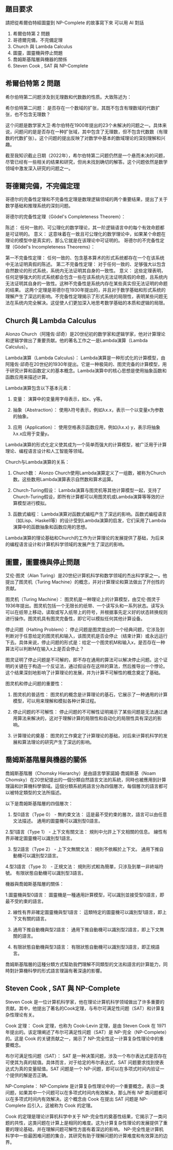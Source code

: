 ## 題目要求
請把從希爾伯特經圖靈到 NP-Complete 的故事寫下來
可以用 AI 對話
1. 希爾伯特第 2 問題
2. 哥德爾完備，不完備定理
3. Church 與 Lambda Calculus
4. 圖靈，圖靈機與停止問題
5. 喬姆斯基階層與機器的關係
6. Steven Cook , SAT 與 NP-Complete

## 希爾伯特第 2 問題
希尔伯特第二问题涉及到无理数和代数数的性质。大致陈述为：

希尔伯特第二问题： 是否存在一个数域的扩张，其既不包含有理数域的代数扩张，也不包含无理数？

这个问题是数学家大卫·希尔伯特在1900年提出的23个未解决的问题之一。具体来说，问题问的是是否存在一种扩张域，其中包含了无理数，但不包含代数数（有理数的代数扩张）。这个问题的提出反映了对数学中基本的数域理论的深刻理解和兴趣。

截至我知识截止日期（2022年），希尔伯特第二问题仍然是一个悬而未决的问题，尽管已经有一些相关的结果和研究，但尚未找到确切的解答。这个问题依然是数学领域中激发深入研究的问题之一。

## 哥德爾完備，不完備定理
哥德尔的完备性定理和不完备性定理是数理逻辑领域的两个重要结果，提出了关于数学基础和推理系统的深刻问题。

哥德尔的完备性定理（Gödel's Completeness Theorem）：

陈述： 任何一致的、可公理化的数学理论，其一阶逻辑语言中的每个有效命题都是可证明的。
意义： 这意味着在一致且可公理化的数学理论中，如果某个命题在理论的模型中是真实的，那么它就是在该理论中可证明的。
哥德尔的不完备性定理（Gödel's Incompleteness Theorems）：

第一不完备性定理： 任何一致的、包含基本算术的形式系统都存在一个在该系统中无法证明真假的陈述。
第二不完备性定理： 对于任何一致的、足够强大以包含自然数论的形式系统，系统内无法证明其自身的一致性。
意义： 这些定理表明，任何足够强大的形式系统都会包含一些在该系统内无法证明真假的命题，且系统内无法证明其自身的一致性。这种不完备性是系统内存在某些真实但无法证明的命题的结果。
这两个定理是哥德尔在1930年提出的，并且对于数学基础和形式系统的理解产生了深远的影响。不完备性定理揭示了形式系统的局限性，表明某些问题无法在系统内完全解决。这促使人们更加深入地思考数学基础的本质和逻辑的局限。

## Church 與 Lambda Calculus
Alonzo Church（阿隆佐·邱奇）是20世纪初的数学家和逻辑学家，他对计算理论和逻辑学做出了重要贡献。他的著名工作之一是Lambda演算（Lambda Calculus）。

Lambda演算（Lambda Calculus）：
Lambda演算是一种形式化的计算模型，由阿隆佐·邱奇在20世纪的1930年提出。它是一种极简的、图灵完备的计算模型，用于研究计算和函数定义的基本概念。Lambda演算中的核心思想是使用抽象函数和函数应用来描述计算。

Lambda演算包含以下基本元素：

1. 变量： 演算中的变量用字母表示，如x、y等。

2. 抽象（Abstraction）： 使用λ符号表示，例如λx.x，表示一个以变量x为参数的抽象。

3. 应用（Application）： 使用空格表示函数应用，例如(λx.x) y，表示将抽象λx.x应用于变量y。

Lambda演算的形式化定义使其成为一个简单而强大的计算模型，被广泛用于计算理论、编程语言设计和人工智能等领域。

Church与Lambda演算的关系：
1. Church数： Alonzo Church使用Lambda演算定义了一组数，被称为Church数。这些数用Lambda演算表示自然数和算术运算。

2. Church-Turing假设： Lambda演算与图灵机等其他计算模型一起，支持了Church-Turing假设，即所有计算都可以用图灵机或Lambda演算等等效的计算模型进行模拟。

3. 函数式编程： Lambda演算对函数式编程产生了深远的影响。函数式编程语言（如Lisp、Haskell等）的设计受到Lambda演算的启发，它们采用了Lambda演算中的函数抽象和函数应用的思想。

Lambda演算的理论基础和Church的工作为计算理论的发展提供了基础，为后来的编程语言设计和计算机科学领域的发展产生了深远的影响。

## 圖靈，圖靈機與停止問題
艾伦·图灵（Alan Turing）是20世纪计算机科学和数学领域的杰出科学家之一。他提出了图灵机（Turing Machine）的概念，并对计算理论和算法做出了开创性的贡献。

图灵机（Turing Machine）：
图灵机是一种理论上的计算模型，由艾伦·图灵于1936年提出。图灵机包括一个无限长的纸带、一个读写头和一系列状态。读写头可以在纸带上移动，读取或写入纸带上的符号，并根据事先定义好的状态转换规则进行操作。图灵机具有图灵完备性，即它可以模拟任何其他计算设备。

停止问题（Halting Problem）：
停止问题是图灵提出的一个经典问题，它涉及到判断对于任意给定的图灵机和输入，该图灵机是否会停止（结束计算）或永远运行下去。具体来说，停止问题的形式是：给定一个图灵机M和输入x，是否存在一种算法可以判断M在输入x上是否会停止？

图灵证明了停止问题是不可解的，即不存在通用的算法可以解决停止问题。这个证明的关键在于构造一个反证法，通过假设存在这样的算法，然后推导出一个悖论。这个结果深刻地影响了计算理论的发展，并为计算不可解性的概念奠定了基础。

图灵机和停止问题的重要性：
1. 图灵机的普适性： 图灵机的概念是计算理论的基石，它展示了一种通用的计算模型，可以用来理解和模拟各种计算过程。

2. 停止问题的不可解性： 停止问题的不可解性证明揭示了某些问题是无法通过通用算法来解决的，这对于理解计算的局限性和自动化的局限性具有深远的影响。

3. 计算理论的奠基： 图灵的工作奠定了计算理论的基础，对后来计算机科学的发展和算法理论的研究产生了深远的影响。

## 喬姆斯基階層與機器的關係
喬姆斯基階層（Chomsky Hierarchy）是由語言學家諾姆·喬姆斯基（Noam Chomsky）在20世紀提出的一個分類自然語言文法的系統，同時也被應用到計算理論和計算機科學領域。這個分類系統將語言分為四個層次，每個層次的語言都可以被特定類型的文法所描述。

以下是喬姆斯基階層的四個層次：

1. 型0語言（Type 0） - 無約束文法：
這是最不受約束的層次，語言可以由任意文法描述。
通用的圖靈機可以識別型0語言。

2.型1語言（Type 1） - 上下文有關文法：
規則中允許上下文相關的信息。
線性有界非確定圖靈機可以識別型1語言。

3. 型2語言（Type 2） - 上下文無關文法：
規則不依賴於上下文。
通用下推自動機可以識別型2語言。

4.型3語言（Type 3） - 正規文法：
規則形式較為簡單，只涉及到單一非終端符號。
有限狀態自動機可以識別型3語言。

機器與喬姆斯基階層的關係：

1.圖靈機與型0語言：
圖靈機是一種通用計算模型，可以識別並接受型0語言，即最不受約束的語言。

2. 線性有界非確定圖靈機與型1語言：
這類特定的圖靈機可以識別型1語言，即上下文有關的語言。

3. 通用下推自動機與型2語言：
通用下推自動機可以識別型2語言，即上下文無關的語言。

4. 有限狀態自動機與型3語言：
有限狀態自動機可以識別型3語言，即正規語言。

喬姆斯基階層的這種分類方式幫助我們理解不同類型的文法和語言的計算能力，同時對計算機科學的形式語言理論有著深遠的影響。

## Steven Cook , SAT 與 NP-Complete
Steven Cook 是一位计算机科学家，他在理论计算机科学领域做出了许多重要的贡献。其中，他提出了著名的Cook定理，与布尔可满足性问题（SAT）和计算复杂性理论有关。

Cook 定理：
Cook 定理，也称为 Cook-Levin 定理，是由 Steven Cook 在 1971 年提出的。该定理阐述了布尔可满足性问题（SAT）是 NP-完全（NP-Complete）的。这是 Cook 的关键贡献之一，揭示了 NP-完全性这一计算复杂性理论中的重要概念。

布尔可满足性问题（SAT）：
SAT 是一种决策问题，涉及一个布尔表达式是否存在可使其为真的赋值。具体而言，对于给定的布尔表达式，SAT 问题要求找到使表达式为真的变量赋值。SAT 问题是一个 NP-问题，即可以在多项式时间内验证一个提供的解是否正确。

NP-Complete：
NP-Complete 是计算复杂性理论中的一个重要概念，表示一类问题，如果其中一个问题可以在多项式时间内有效解决，那么所有 NP 类问题都可以在多项式时间内有效解决。这个概念由 Cook 在提出 SAT 问题是 NP-Complete 后引入，这被称为 Cook 的定理。

Cook 的定理是理论计算机科学中关于 NP-完全性的奠基性结果，它揭示了一类问题的共性，这类问题在计算上是相同的难度。这为计算复杂性理论的发展提供了重要的理论基础，并在理解问题可解性方面有着深远的影响。 NP-完全性是计算机科学中一些最困难问题的集合，其研究有助于理解问题的计算难度和有效算法的边界。






